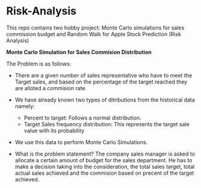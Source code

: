 # Risk-Analysis
This repo contains two hobby project: Monte Carlo simulations for sales commission budget and Random Walk for Apple Stock Prediction (Risk Analysis)

**Monte Carlo Simulation for Sales Commision Distribution**

The Problem is as follows:

- There are a given number of sales representative who have to meet the Target sales, and based on the percentage of the target reached they are alloted a commision rate.
- We have already known two types of ditributions from the historical data namely: 
  - Percent to target: Follows a normal distribution. 
  - Target Sales frequency distribution: This represents the target sale value with its probability
- We use this data to perform Monte Carlo Simulations.

- What is the problem statement? 
The company sales manager is asked to allocate a certain amount of budget for the sales department. He has to make a decision taking into the consideration, the total sales target, total actual sales achieved and the commision based on precent of the target achieved.
